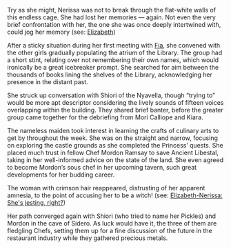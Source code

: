 Try as she might, Nerissa was not to break through the flat-white walls of this endless cage. She had lost her memories — again. Not even the very brief confrontation with her, the one she was once deeply intertwined with, could jog her memory (see: [Elizabeth](#node:liz))

After a sticky situation during her first meeting with [Fia](#node:fia), she convened with the other girls gradually populating the atrium of the Library. The group had a short stint, relating over not remembering their own names, which would ironically be a great icebreaker prompt. She searched for aim between the thousands of books lining the shelves of the Library, acknowledging her presence in the distant past.

She struck up conversation with Shiori of the Nyavella, though “trying to” would be more apt descriptor considering the lively sounds of fifteen voices overlapping within the building. They shared brief banter, before the greater group came together for the debriefing from Mori Calliope and Kiara.

The nameless maiden took interest in learning the crafts of culinary arts to get by throughout the week. She was on the straight and narrow, focusing on exploring the castle grounds as she completed the Princess’ quests. She placed much trust in fellow Chef Mordon Ramsay to save Ancient Libestal, taking in her well-informed advice on the state of the land. She even agreed to become Mordon’s sous chef in her upcoming tavern, such great developments for her budding career.

The woman with crimson hair reappeared, distrusting of her apparent amnesia, to the point of accusing her to be a witch! (see: [Elizabeth-Nerissa: She's jesting, right?](#edge:liz-nerissa))

Her path converged again with Shiori (who tried to name her Pickles) and Mordon in the cave of Sidero. As luck would have it, the three of them are fledgling Chefs, setting them up for a fine discussion of the future in the restaurant industry while they gathered precious metals.